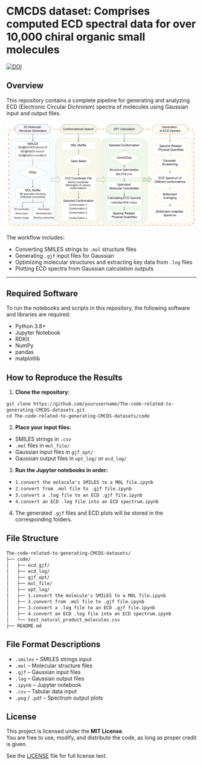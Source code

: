 # CMCDS dataset: Comprises computed ECD spectral data for over 10,000 chiral organic small molecules

[![DOI](https://zenodo.org/badge/960971533.svg)](https://doi.org/10.5281/zenodo.15867204)

## Overview

This repository contains a complete pipeline for generating and analyzing ECD (Electronic Circular Dichroism) spectra of molecules using Gaussian input and output files.

![Workflow Diagram](./workflow.png)

The workflow includes:
- Converting SMILES strings to `.mol` structure files
- Generating `.gjf` input files for Gaussian
- Optimizing molecular structures and extracting key data from `.log` files
- Plotting ECD spectra from Gaussian calculation outputs

---

## Required Software

To run the notebooks and scripts in this repository, the following software and libraries are required:

- Python 3.8+
- Jupyter Notebook
- RDKit
- NumPy
- pandas
- matplotlib

## How to Reproduce the Results

1. **Clone the repository**:

```
git clone https://github.com/yourusername/The-code-related-to-generating-CMCDS-datasets.git
cd The-code-related-to-generating-CMCDS-datasets/code
```

2. **Place your input files:** 

- SMILES strings in `.csv`
- `.mol` files in `mol_file/`
- Gaussian input files in `gjf_opt/`
- Gaussian output files in `opt_log/` or `ecd_log/`

3. **Run the Jupyter notebooks in order:**

- `1.convert the molecule's SMILES to a MOL file.ipynb`
- `2.convert from .mol file to .gjf file.ipynb`
- `3.convert a .log file to an ECD .gjf file.ipynb`
- `4.convert an ECD .log file into an ECD spectrum.ipynb`

4. The generated `.gjf` files and ECD plots will be stored in the corresponding folders.

## File Structure

```
The-code-related-to-generating-CMCDS-datasets/
├── code/
│   ├── ecd_gjf/
│   ├── ecd_log/
│   ├── gjf_opt/
│   ├── mol_file/
│   ├── opt_log/
│   ├── 1.convert the molecule's SMILES to a MOL file.ipynb
│   ├── 2.convert from .mol file to .gjf file.ipynb
│   ├── 3.convert a .log file to an ECD .gjf file.ipynb
│   ├── 4.convert an ECD .log file into an ECD spectrum.ipynb
│   └── test_natural_product_molecules.csv
├── README.md   
```

## File Format Descriptions

- `.smiles` – SMILES strings input
- `.mol` – Molecular structure files
- `.gjf` – Gaussian input files
- `.log` – Gaussian output files
- `.ipynb` – Jupyter notebook
- `.csv` – Tabular data input
- `.png` / `.pdf` – Spectrum output plots

## License

This project is licensed under the **MIT License**.  
You are free to use, modify, and distribute the code, as long as proper credit is given.

See the [LICENSE](./LICENSE) file for full license text.


